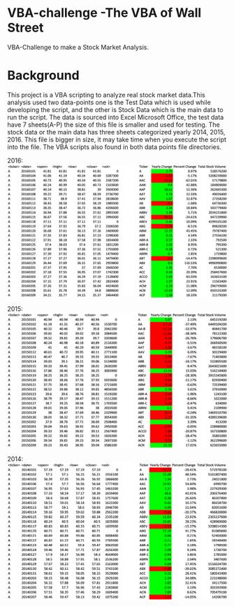 # VBA-challenge -The VBA of Wall Street
 VBA-Challenge to make a Stock Market Analysis.

# Background

This project is a VBA scripting to analyze real stock market data.This analysis used two data-points one is the Test Data which is used while developing the script, and the other is Stock Data which is the main data to run the script. The data is sourced into Excel Microsoft Office, the test data have 7 sheets(A-P) the size of this file is smaller and used for testing. The stock data or the main data has three sheets categorized yearly 2014, 2015, 2016. This file is bigger in size, it may take time when you execute the script into the file. The VBA scripts also found in both data points file directories.


2016: 
<img src="/Images/2016.png" alt="My cool logo"/>

2015: 
<img src="/Images/2015.png" alt="My cool logo"/>

2014: 
<img src="/Images/2014.png" alt="My cool logo"/>
